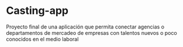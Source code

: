 # Casting-app
Proyecto final de una aplicación que permita conectar agencias o departamentos de mercadeo de empresas con talentos nuevos o poco conocidos en el medio laboral
